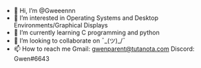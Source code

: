 - 👋 Hi, I’m @Gweeennn
- 👀 I’m interested in Operating Systems and Desktop Environments/Graphical Displays
- 🌱 I’m currently learning C programming and python
- 💞️ I’m looking to collaborate on ¯\_(ツ)_/¯
- 📫 How to reach me 
  Gmail: gwenparent@tutanota.com
  Discord: Gwen#6643

<!---
Gweeennn/Gweeennn is a ✨ special ✨ repository because its `README.md` (this file) appears on your GitHub profile.
You can click the Preview link to take a look at your changes.
--->
